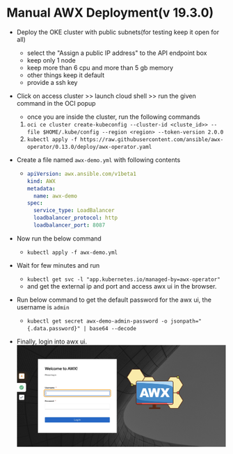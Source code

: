 # Manual AWX Deployment(v 19.3.0)

- Deploy the OKE cluster with public subnets(for testing keep it open for all)
  - select the "Assign a public IP address" to the API endpoint box
  - keep only 1 node
  - keep more than 6 cpu and more than 5 gb memory
  - other things keep it default
  - provide a ssh key
- Click on access cluster >> launch cloud shell >> run the given command in the OCI popup
  - once you are inside the cluster, run the following commands
  1) ```oci ce cluster create-kubeconfig --cluster-id <cluste_id>> --file $HOME/.kube/config --region <region> --token-version 2.0.0```
  2) ```kubectl apply -f https://raw.githubusercontent.com/ansible/awx-operator/0.13.0/deploy/awx-operator.yaml```

- Create a file named `awx-demo.yml` with following contents

  - ```yaml
    apiVersion: awx.ansible.com/v1beta1
    kind: AWX
    metadata:
      name: awx-demo
    spec:
      service_type: LoadBalancer
      loadbalancer_protocol: http
      loadbalancer_port: 8087

- Now run the below command
  - ```kubectl apply -f awx-demo.yml```
- Wait for few minutes and run
  - ```kubectl get svc -l "app.kubernetes.io/managed-by=awx-operator"```
  - and get the external ip and port and access awx ui in the browser.
- Run below command to get the default password for the awx ui, the username is `admin`
  - ```kubectl get secret awx-demo-admin-password -o jsonpath="{.data.password}" | base64 --decode```
- Finally, login into awx ui.
![AWX_RMS_awx_login_page_4.png](images/awx/AWX_RMS_awx_login_page_4.png)
